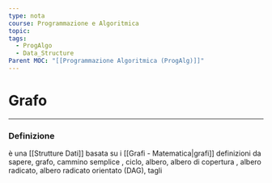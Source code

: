 ```yaml
---
type: nota
course: Programmazione e Algoritmica
topic: 
tags:
  - ProgAlgo
  - Data_Structure
Parent MOC: "[[Programmazione Algoritmica (ProgAlg)]]"
---
```

# Grafo
---

### Definizione
è una [[Strutture Dati]] basata su i [[Grafi - Matematica|grafi]]
definizioni da sapere, grafo, cammino semplice , ciclo, albero, albero di copertura , albero radicato, albero radicato orientato (DAG), tagli

